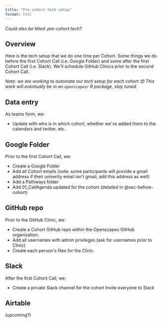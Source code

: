 ```yaml
---
title: "Pre-cohort tech setup"
format: html
---
```


*Could also be titled: pre-cohort tech?*

## Overview

Here is the tech setup that we do one time per Cohort. Some things we do before the first Cohort Call (i.e. Google Folder) and some after the first Cohort Call (i.e. Slack). We'll schedule GitHub Clinics prior to the second Cohort Call. 

*Note: we are working to automate our tech setup for each cohort 😍 This work will eventually be in an `openscapesr` R package, stay tuned.* 

## Data entry

As teams form, we: 

- Update with who is in which cohort, whether we've added them to the calendars and twitter, etc. 

## Google Folder

Prior to the first Cohort Call, we: 

- Create a Google Folder
- Add all Cohort emails (note: some participants will provide a gmail address if their univerity email isn't gmail; add this address as well)
- Add a Pathways folder
- Add 01_CallAgenda updated for the cohort (detailed in @sec-before-cohort)

## GitHub repo

Prior to the GitHub Clinic, we: 

- Create a Cohort GitHub repo within the Openscapes GitHub organization.
- Add all usernames with admin privileges (ask for usernames prior to Clinic)
- Create each person's files for the Clinic

## Slack

After the first Cohort Call, we:

- Create a private Slack channel for the cohort 
Invite everyone to Slack

## Airtable

(upcoming?)